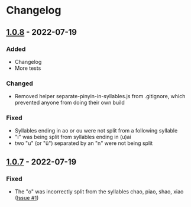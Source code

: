 # Changelog

## [1.0.8] - 2022-07-19

### Added
* Changelog
* More tests

### Changed
* Removed helper separate-pinyin-in-syllables.js from .gitignore, which prevented anyone from doing their own build

### Fixed
* Syllables ending in ao or ou were not split from a following syllable
* "i" was being split from syllables ending in (u)ai
* two "u" (or "ü") separated by an "n" were not being split

## [1.0.7] - 2022-07-19

### Fixed
* The "o" was incorrectly split from the syllables chao, piao, shao, xiao ([Issue #1](https://github.com/Connum/npm-pinyin-separate/issues/1))

[1.0.8]: https://github.com/Connum/npm-pinyin-separate/compare/1.0.7...1.0.8
[1.0.7]: https://github.com/Connum/npm-pinyin-separate/compare/1.0.6...1.0.7
